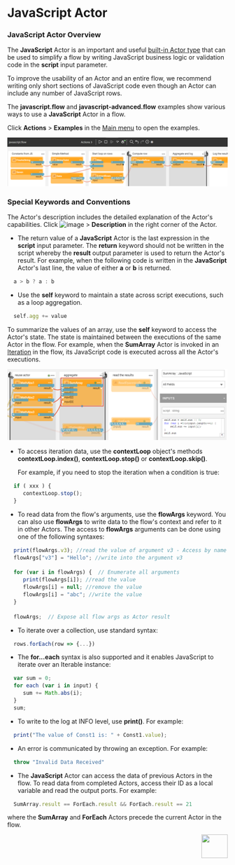 # JavaScript Actor

### JavaScript Actor Overview

The **JavaScript** Actor is an important and useful [built-in Actor type](../04_built_in_actor_types.md) that can be used to simplify a flow by writing JavaScript business logic or validation code in the **script** input parameter.

To improve the usability of an Actor and an entire flow, we recommend writing only short sections of JavaScript code even though an Actor can include any number of  JavaScript rows.  

The **javascript.flow** and **javascript-advanced.flow** examples show various ways to use a **JavaScript** Actor in a flow.

Click **Actions** > **Examples** in the [Main menu](../18_broadway_flow_window.md#main-menu) to open the examples. 

![image](../images/99_actors_01_1.PNG)


### Special Keywords and Conventions

The Actor's description includes the detailed explanation of the Actor's capabilities. Click ![image](../images/99_19_dots.PNG) > **Description** in the right corner of the Actor.

- The return value of a **JavaScript** Actor is the last expression in the **script** input parameter. The **return** keyword should not be written in the script whereby the **result** output parameter is used to return the Actor's result. For example, when the following code is written in the **JavaScript** Actor's last line, the value of either **a** or **b** is returned. 

```javascript
  a > b ? a : b
```

- Use the **self** keyword to maintain a state across script executions, such as a loop aggregation. 

```javascript
  self.agg += value 
```

To summarize the values of an array, use the **self** keyword to access the Actor's state. The state is maintained between the executions of the same Actor in the flow. For example, when the **SumArray** Actor is invoked in an [Iteration](../21_iterations.md) in the flow, its JavaScript code is executed across all the Actor's executions.

![image](../images/99_actors_01_2.PNG)

- To access iteration data, use the **contextLoop** object's methods **contextLoop.index()**, **contextLoop.stop()** or **contextLoop.skip()**. 

  For example, if you need to stop the iteration when a condition is true:

```javascript
  if ( xxx ) {
     contextLoop.stop();
  }
```

- To read data from the flow's arguments, use the **flowArgs** keyword. You can also use **flowArgs** to write data to the flow's context and refer to it in other Actors. The access to **flowArgs** arguments can be done using one of the following syntaxes: 

```javascript
  print(flowArgs.v3); //read the value of argument v3 - Access by name
  flowArgs["v3"] = "Hello"; //write into the argument v3

  for (var i in flowArgs) {  // Enumerate all arguments
     print(flowArgs[i]); //read the value
     flowArgs[i] = null; //remove the value
     flowArgs[i] = "abc"; //write the value
  }

  flowArgs;  // Expose all flow args as Actor result 
```

- To iterate over a collection, use standard syntax: 

```javascript
  rows.forEach(row => {...}) 
```

- The **for...each** syntax is also supported and it enables JavaScript to iterate over an Iterable instance: 

```javascript
  var sum = 0;
  for each (var i in input) {
     sum += Math.abs(i);
  }
  sum;
```

- To write to the log at INFO level, use **print()**. For example:

```javascript
  print("The value of Const1 is: " + Const1.value); 
```

- An error is communicated by throwing an exception. For example: 

```javascript 
  throw "Invalid Data Received" 
```

- The **JavaScript** Actor can access the data of previous Actors in the flow. To read data from completed Actors, access their ID as a local variable and read the output ports. For example:

```javascript
  SumArray.result == ForEach.result && ForEach.result == 21 
```

  where the **SumArray** and **ForEach** Actors precede the current Actor in the flow.


[<img align="right" width="60" height="54" src="/articles/images/Next.png">](02_stream_actors.md)
